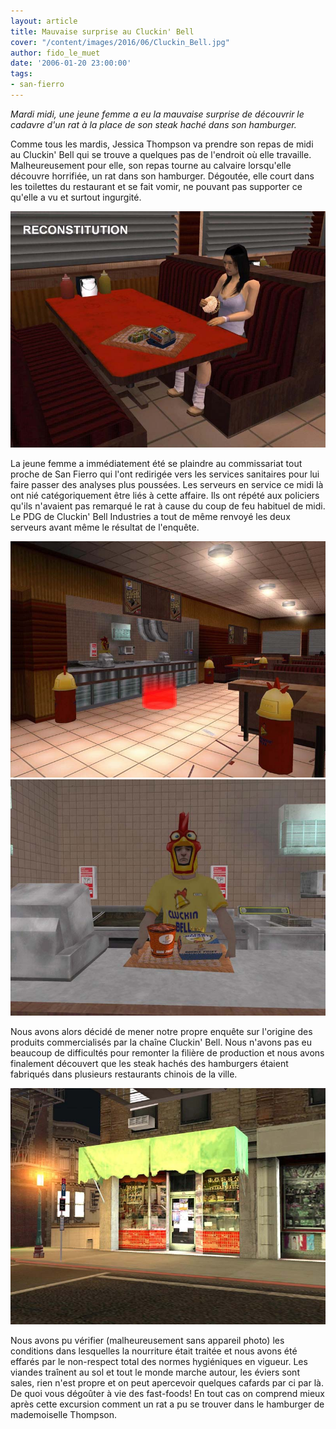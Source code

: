 ```yaml
---
layout: article
title: Mauvaise surprise au Cluckin' Bell
cover: "/content/images/2016/06/Cluckin_Bell.jpg"
author: fido_le_muet
date: '2006-01-20 23:00:00'
tags:
- san-fierro
---
```


_Mardi midi, une jeune femme a eu la mauvaise surprise de découvrir le cadavre d'un rat à la place de son steak haché dans son hamburger._

Comme tous les mardis, Jessica Thompson va prendre son repas de midi au Cluckin' Bell qui se trouve a quelques pas de l'endroit où elle travaille. Malheureusement pour elle, son repas tourne au calvaire lorsqu'elle découvre horrifiée, un rat dans son hamburger. Dégoutée, elle court dans les toilettes du restaurant et se fait vomir, ne pouvant pas supporter ce qu'elle a vu et surtout ingurgité.

![](/content/images/2005/01/Repas.jpg)

La jeune femme a immédiatement été se plaindre au commissariat tout proche de San Fierro qui l'ont redirigée vers les services sanitaires pour lui faire passer des analyses plus poussées. Les serveurs en service ce midi là ont nié catégoriquement être liés à cette affaire. Ils ont répété aux policiers qu'ils n'avaient pas remarqué le rat à cause du coup de feu habituel de midi. Le PDG de Cluckin' Bell Industries a tout de même renvoyé les deux serveurs avant même le résultat de l'enquête.

![](/content/images/2005/01/Cluckin_Bell_Interior.jpg)
![](/content/images/2005/01/Employ_.jpg)

Nous avons alors décidé de mener notre propre enquête sur l'origine des produits commercialisés par la chaîne Cluckin' Bell. Nous n'avons pas eu beaucoup de difficultés pour remonter la filière de production et nous avons finalement découvert que les steak hachés des hamburgers étaient fabriqués dans plusieurs restaurants chinois de la ville.

![](/content/images/2005/01/Resto_Chinois.jpg)

Nous avons pu vérifier (malheureusement sans appareil photo) les conditions dans lesquelles la nourriture était traitée et nous avons été effarés par le non-respect total des normes hygiéniques en vigueur. Les viandes traînent au sol et tout le monde marche autour, les éviers sont sales, rien n'est propre et on peut apercevoir quelques cafards par ci par là. De quoi vous dégoûter à vie des fast-foods! En tout cas on comprend mieux après cette excursion comment un rat a pu se trouver dans le hamburger de mademoiselle Thompson.

<!--kg-card-end: markdown-->
